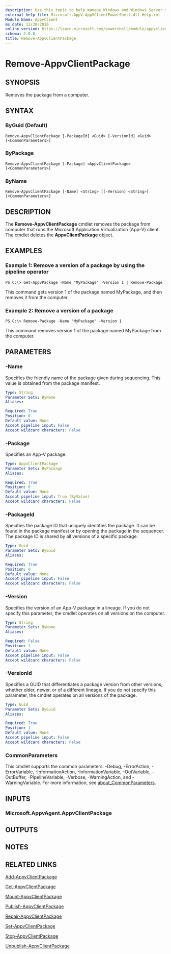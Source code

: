 ```yaml
---
description: Use this topic to help manage Windows and Windows Server technologies with Windows PowerShell.
external help file: Microsoft.AppV.AppVClientPowerShell.dll-Help.xml
Module Name: AppvClient
ms.date: 12/20/2016
online version: https://learn.microsoft.com/powershell/module/appvclient/remove-appvclientpackage?view=windowsserver2016-ps&wt.mc_id=ps-gethelp
schema: 2.0.0
title: Remove-AppvClientPackage
---
```


# Remove-AppvClientPackage

## SYNOPSIS
Removes the package from a computer.

## SYNTAX

### ByGuid (Default)
```
Remove-AppvClientPackage [-PackageId] <Guid> [-VersionId] <Guid> [<CommonParameters>]
```

### ByPackage
```
Remove-AppvClientPackage [-Package] <AppvClientPackage> [<CommonParameters>]
```

### ByName
```
Remove-AppvClientPackage [-Name] <String> [[-Version] <String>] [<CommonParameters>]
```

## DESCRIPTION
The **Remove-AppvClientPackage** cmdlet removes the package from computer that runs the Microsoft Application Virtualization (App-V) client.
The cmdlet deletes the **AppvClientPackage** object.

## EXAMPLES

### Example 1: Remove a version of a package by using the pipeline operator
```
PS C:\> Get-AppvPackage -Name "MyPackage" -Version 1 | Remove-Package
```

This command gets version 1 of the package named MyPackage, and then removes it from the computer.

### Example 2: Remove a version of a package
```
PS C:\> Remove-Package -Name "MyPackage" -Version 1
```

This command removes version 1 of the package named MyPackage from the computer.

## PARAMETERS

### -Name
Specifies the friendly name of the package given during sequencing.
This value is obtained from the package manifest.

```yaml
Type: String
Parameter Sets: ByName
Aliases: 

Required: True
Position: 0
Default value: None
Accept pipeline input: False
Accept wildcard characters: False
```

### -Package
Specifies an App-V package.

```yaml
Type: AppvClientPackage
Parameter Sets: ByPackage
Aliases: 

Required: True
Position: 0
Default value: None
Accept pipeline input: True (ByValue)
Accept wildcard characters: False
```

### -PackageId
Specifies the package ID that uniquely identifies the package.
It can be found in the package manifest or by opening the package in the sequencer.
The package ID is shared by all versions of a specific package.

```yaml
Type: Guid
Parameter Sets: ByGuid
Aliases: 

Required: True
Position: 0
Default value: None
Accept pipeline input: False
Accept wildcard characters: False
```

### -Version
Specifies the version of an App-V package in a lineage.
If you do not specify this parameter, the cmdlet operates on all versions on the computer.

```yaml
Type: String
Parameter Sets: ByName
Aliases: 

Required: False
Position: 1
Default value: None
Accept pipeline input: False
Accept wildcard characters: False
```

### -VersionId
Specifies a GUID that differentiates a package version from other versions, whether older, newer, or of a different lineage.
If you do not specify this parameter, the cmdlet operates on all versions of the package.

```yaml
Type: Guid
Parameter Sets: ByGuid
Aliases: 

Required: True
Position: 1
Default value: None
Accept pipeline input: False
Accept wildcard characters: False
```

### CommonParameters
This cmdlet supports the common parameters: -Debug, -ErrorAction, -ErrorVariable, -InformationAction, -InformationVariable, -OutVariable, -OutBuffer, -PipelineVariable, -Verbose, -WarningAction, and -WarningVariable. For more information, see [about_CommonParameters](https://go.microsoft.com/fwlink/?LinkID=113216).

## INPUTS

### Microsoft.AppvAgent.AppvClientPackage

## OUTPUTS

## NOTES

## RELATED LINKS

[Add-AppvClientPackage](./Add-AppvClientPackage.md)

[Get-AppvClientPackage](./Get-AppvClientPackage.md)

[Mount-AppvClientPackage](./Mount-AppvClientPackage.md)

[Publish-AppvClientPackage](./Publish-AppvClientPackage.md)

[Repair-AppvClientPackage](./Repair-AppvClientPackage.md)

[Set-AppvClientPackage](./Set-AppvClientPackage.md)

[Stop-AppvClientPackage](./Stop-AppvClientPackage.md)

[Unpublish-AppvClientPackage](./Unpublish-AppvClientPackage.md)

